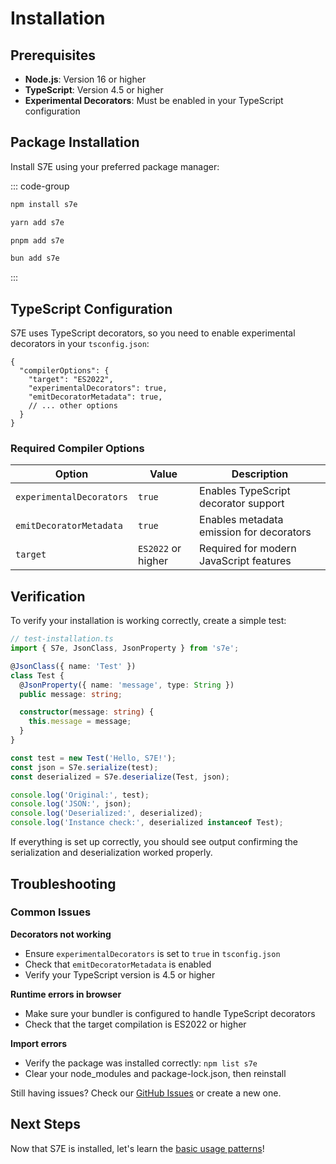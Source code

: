 # Installation

## Prerequisites

- **Node.js**: Version 16 or higher
- **TypeScript**: Version 4.5 or higher
- **Experimental Decorators**: Must be enabled in your TypeScript configuration

## Package Installation

Install S7E using your preferred package manager:

::: code-group

```bash [npm]
npm install s7e
```

```bash [yarn]
yarn add s7e
```

```bash [pnpm]
pnpm add s7e
```

```bash [bun]
bun add s7e
```

:::

## TypeScript Configuration

S7E uses TypeScript decorators, so you need to enable experimental decorators in your `tsconfig.json`:

```json{4-5}
{
  "compilerOptions": {
    "target": "ES2022",
    "experimentalDecorators": true,
    "emitDecoratorMetadata": true,
    // ... other options
  }
}
```

### Required Compiler Options

| Option | Value | Description |
|--------|-------|-------------|
| `experimentalDecorators` | `true` | Enables TypeScript decorator support |
| `emitDecoratorMetadata` | `true` | Enables metadata emission for decorators |
| `target` | `ES2022` or higher | Required for modern JavaScript features |

## Verification

To verify your installation is working correctly, create a simple test:

```typescript
// test-installation.ts
import { S7e, JsonClass, JsonProperty } from 's7e';

@JsonClass({ name: 'Test' })
class Test {
  @JsonProperty({ name: 'message', type: String })
  public message: string;

  constructor(message: string) {
    this.message = message;
  }
}

const test = new Test('Hello, S7E!');
const json = S7e.serialize(test);
const deserialized = S7e.deserialize(Test, json);

console.log('Original:', test);
console.log('JSON:', json);
console.log('Deserialized:', deserialized);
console.log('Instance check:', deserialized instanceof Test);
```

If everything is set up correctly, you should see output confirming the serialization and deserialization worked properly.

## Troubleshooting

### Common Issues

**Decorators not working**
- Ensure `experimentalDecorators` is set to `true` in `tsconfig.json`
- Check that `emitDecoratorMetadata` is enabled
- Verify your TypeScript version is 4.5 or higher

**Runtime errors in browser**
- Make sure your bundler is configured to handle TypeScript decorators
- Check that the target compilation is ES2022 or higher

**Import errors**
- Verify the package was installed correctly: `npm list s7e`
- Clear your node_modules and package-lock.json, then reinstall

Still having issues? Check our [GitHub Issues](https://github.com/srn271/s7e/issues) or create a new one.

## Next Steps

Now that S7E is installed, let's learn the [basic usage patterns](/guide/basic-usage)!
